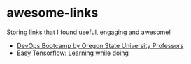 # awesome-links
Storing links that I found useful, engaging and awesome!

* [DevOps Bootcamp by Oregon State University Professors](https://devopsbootcamp.osuosl.org/)
* [Easy Tensorflow: Learning while doing](http://easy-tensorflow.com)
